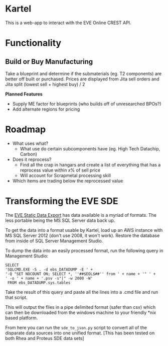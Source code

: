 Kartel
======

This is a web-app to interact with the EVE Online CREST API.

Functionality
=============

Build or Buy Manufacturing
--------------------------

Take a blueprint and determine if the submaterials (eg. T2 components) are better off built
or purchased. Prices are displayed from Jita sell orders and Jita split (lowest sell + highest buy) / 2

**Planned Features**

  * Supply ME factor for blueprints (who builds off of unresearched BPOs?)
  * Add alternate regions for pricing
  
Roadmap
=======

  * What uses what?
    * What use do certain subcomponents have (eg. High Tech Datachip, Carbon)
  * Does it reprocess?
    * Find all the crap in hangars and create a list of everything that has a 
      reprocess value within *x*% of sell price
    * Will account for Scrapmetal processing skill
  * Which items are trading below the reprocessed value

Transforming the EVE SDE
========================

The [EVE Static Data Export](https://developers.eveonline.com/resource/static-data-export) has
data available is a myriad of formats. The less portable being the MS SQL Server data back up.

To get the data into a format usable by Kartel, load up an AWS instance with MS SQL Server 2012
(don't use 2008, it won't work). Restore the database from inside of SQL Server Management Studio.

To dump the data into an easily processed format, run the following query in Management Studio:

    SELECT 
    'SQLCMD.EXE -S . -d ebs_DATADUMP -E ' +
    '-Q "SET NOCOUNT ON; SELECT *, ''##$EOL$##'' from ' + name + '" ' + 
    ' -o ' + name + '.psv -s"|" -w 2000 -W'
     FROM ebs_DATADUMP.sys.tables

Take the result of this query and paste all the lines into a .cmd file and run that script.

This will output the files in a pipe delimited format (safer than csv) which can then be downloaded
from the windows machine to your friendly *nix based platform.

From here you can run the `sde_to_json.py` script to convert all of the disparate data sources into 
one unified format. [This has been tested on both Rhea and Proteus SDE data sets]
